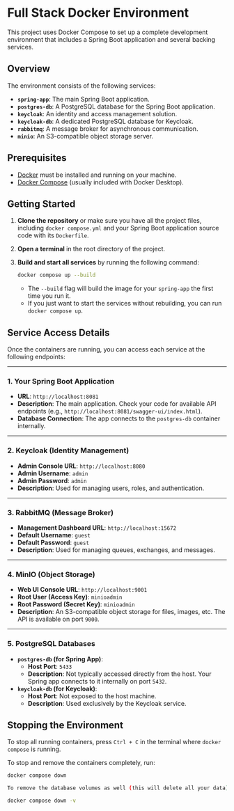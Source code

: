 # Full Stack Docker Environment

This project uses Docker Compose to set up a complete development environment that includes a Spring Boot application and several backing services.

## Overview

The environment consists of the following services:

* **`spring-app`**: The main Spring Boot application.
* **`postgres-db`**: A PostgreSQL database for the Spring Boot application.
* **`keycloak`**: An identity and access management solution.
* **`keycloak-db`**: A dedicated PostgreSQL database for Keycloak.
* **`rabbitmq`**: A message broker for asynchronous communication.
* **`minio`**: An S3-compatible object storage server.

## Prerequisites

* [Docker](https://www.docker.com/get-started) must be installed and running on your machine.
* [Docker Compose](https://docs.docker.com/compose/install/) (usually included with Docker Desktop).

## Getting Started

1.  **Clone the repository** or make sure you have all the project files, including `docker compose.yml` and your Spring Boot application source code with its `Dockerfile`.
2.  **Open a terminal** in the root directory of the project.
3.  **Build and start all services** by running the following command:

    ```bash
    docker compose up --build
    ```

    * The `--build` flag will build the image for your `spring-app` the first time you run it.
    * If you just want to start the services without rebuilding, you can run `docker compose up`.

## Service Access Details

Once the containers are running, you can access each service at the following endpoints:

---

### 1. Your Spring Boot Application

* **URL**: `http://localhost:8081`
* **Description**: The main application. Check your code for available API endpoints (e.g., `http://localhost:8081/swagger-ui/index.html`).
* **Database Connection**: The app connects to the `postgres-db` container internally.

---

### 2. Keycloak (Identity Management)

* **Admin Console URL**: `http://localhost:8080`
* **Admin Username**: `admin`
* **Admin Password**: `admin`
* **Description**: Used for managing users, roles, and authentication.

---

### 3. RabbitMQ (Message Broker)

* **Management Dashboard URL**: `http://localhost:15672`
* **Default Username**: `guest`
* **Default Password**: `guest`
* **Description**: Used for managing queues, exchanges, and messages.

---

### 4. MinIO (Object Storage)

* **Web UI Console URL**: `http://localhost:9001`
* **Root User (Access Key)**: `minioadmin`
* **Root Password (Secret Key)**: `minioadmin`
* **Description**: An S3-compatible object storage for files, images, etc. The API is available on port `9000`.

---

### 5. PostgreSQL Databases

* **`postgres-db` (for Spring App)**:
    * **Host Port**: `5433`
    * **Description**: Not typically accessed directly from the host. Your Spring app connects to it internally on port `5432`.
* **`keycloak-db` (for Keycloak)**:
    * **Host Port**: Not exposed to the host machine.
    * **Description**: Used exclusively by the Keycloak service.

## Stopping the Environment

To stop all running containers, press `Ctrl + C` in the terminal where `docker compose` is running.

To stop and remove the containers completely, run:

```bash
docker compose down

To remove the database volumes as well (this will delete all your data), run:

docker compose down -v
